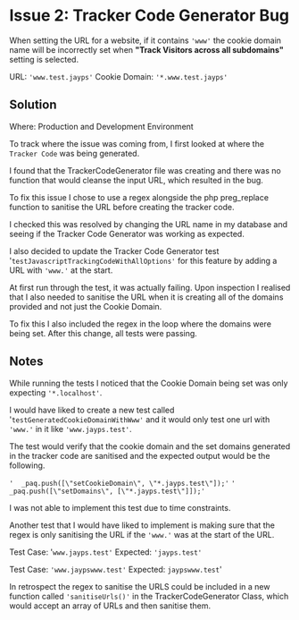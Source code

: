 # Issue 2: Tracker Code Generator Bug

When setting the URL for a website, if it contains `'www'` the cookie domain name will be incorrectly set when **"Track Visitors across all subdomains"** setting is selected.

URL: `'www.test.jayps'`
Cookie Domain: `'*.www.test.jayps'`

## Solution

Where: Production and Development Environment

To track where the issue was coming from, I first looked at where the `Tracker Code` was being generated.

I found that the TrackerCodeGenerator file was creating and there was no function that would cleanse the input URL, which resulted in the bug.

To fix this issue I chose to use a regex alongside the php preg_replace function to sanitise the URL before creating the tracker code.

I checked this was resolved by changing the URL name in my database and seeing if the Tracker Code Generator was working as expected.

I also decided to update the Tracker Code Generator test '`testJavascriptTrackingCodeWithAllOptions'`  for this feature by adding a URL with `'www.'` at the start.

At first run through the test, it was actually failing. Upon inspection I realised that I also needed to sanitise the URL when it is creating all of the domains provided and not just the Cookie Domain. 

To fix this I also included the regex in the loop where the domains were being set. After this change, all tests were passing.

## Notes

While running the tests I noticed that the Cookie Domain being set was only expecting `'*.localhost'`.

I would have liked to create a new test called '`testGeneratedCookieDomainWithWww'` and it would only test one url with `'www.'` in it like `'www.jayps.test'`.

The test would verify that the cookie domain and the set domains generated in the tracker code are sanitised and the expected output would be the following.

`'  _paq.push([\"setCookieDomain\", \"*.jayps.test\"]);'`
`'  _paq.push([\"setDomains\", [\"*.jayps.test\"]]);'`

I was not able to implement this test due to time constraints.

Another test that I would have liked to implement is making sure that the regex is only sanitising the URL if the `'www.'` was at the start of the URL.

Test Case: '`www.jayps.test'`
Expected: `'jayps.test'`

Test Case: `'www.jaypswww.test'`
Expected: `jaypswww.test`'

In retrospect the regex to sanitise the URLS could be included in a new function called `'sanitiseUrls()'` in the TrackerCodeGenerator Class, which would accept an array of URLs and then sanitise them.